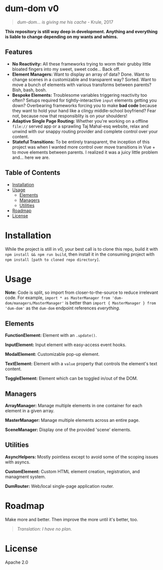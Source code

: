 # dum-dom v0

> _dum-dom... is giving me his cache_ - Krule, 2017

**This repository is still way deep in development. Anything and everything is liable to change depending on my wants and whims.**

## Features

- **No Reactivity:** All these frameworks trying to worm their grubby little bloated fingers into my sweet, sweet code... Back off.
- **Element Managers:** Want to display an array of data? Done. Want to change scenes in a customizable and transparent way? Sorted. Want to move a bunch of elements with various transforms between parents? Bish, bash, bosh.
- **Bespoke Elements:** Troublesome variables triggering reactivity too often? Setups required for tightly-interactive `input` elements getting you down? Overbearing frameworks forcing you to make **bad code** because they want to hold your hand like a clingy middle-school boyfriend? Fear not, because now that responsiblity is on _your_ shoulders!
- **Adaptive Single Page Routing:** Whether you're working on a offline `file://` served app or a sprawling Taj Mahal-esq website, relax and unwind with our snappy routing provider and complete control over your content.
- **Stateful Transitions:** To be entirely transparent, the inception of this project was when I wanted more control over move transitions in Vue + to move elements between parents. I realized it was a juicy little problem and... here we are.

## Table of Contents

- [Installation](#installation)
- [Usage](#usage)
  - [Elements](#elements)
  - [Managers](#managers)
  - [Utilities](#utilities)
- [Roadmap](#roadmap)
- [License](#license)

# Installation

While the project is still in v0, your best call is to clone this repo, build it with `npm install && npm run build`, then install it in the consuming project with `npm install [path to cloned repo directory]`.

# Usage

**Note:** Code is split, so import from closer-to-the-source to reduce irrelevant code.
For example, `import * as MasterManager from 'dum-dom/managers/MasterManager'` is better than `import { MasterManager } from 'dum-dom'` as the `dum-dom` endpoint references _everything_.

## Elements

**FunctionElement:** Element with an `.update()`.

**InputElement:** Input element with easy-access event hooks.

**ModalElement:** Customizable pop-up element.

**TextElement:** Element with a `value` property that controls the element's text content.

**ToggleElement:** Element which can be toggled in/out of the DOM.

## Managers

**ArrayManager:** Manage multiple elements in one container for each element in a given array.

**MasterManager:** Manage multiple elements across an entire page.

**SceneManager:** Display one of the provided 'scene' elements.

## Utilities

**AsyncHelpers:** Mostly pointless except to avoid some of the scoping issues with asyncs.

**CustomElement:** Custom HTML element creation, registration, and managment system.

**DumRouter:** Web/local single-page application router.

# Roadmap

Make more and better. Then improve the more until it's better, too.

> _Translation: I have no plan._

# License

Apache 2.0
